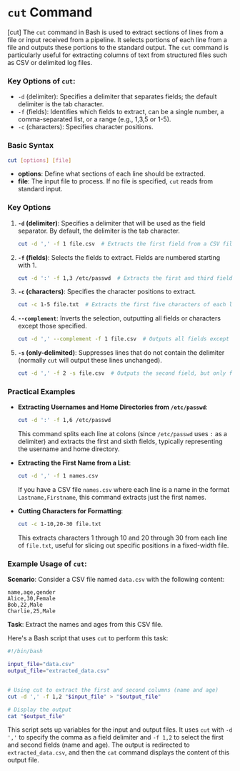 # `cut` Command
[cut]
The `cut` command in Bash is used to extract sections of lines from a file or input received from a pipeline. It selects portions of each line from a file and outputs these portions to the standard output. The `cut` command is particularly useful for extracting columns of text from structured files such as CSV or delimited log files.

### Key Options of `cut`:
- `-d` (delimiter): Specifies a delimiter that separates fields; the default delimiter is the tab character.
- `-f` (fields): Identifies which fields to extract, can be a single number, a comma-separated list, or a range (e.g., 1,3,5 or 1-5).
- `-c` (characters): Specifies character positions.

### Basic Syntax

```bash
cut [options] [file]
```

- **options**: Define what sections of each line should be extracted.
- **file**: The input file to process. If no file is specified, `cut` reads from standard input.

### Key Options

1. **`-d` (delimiter)**: Specifies a delimiter that will be used as the field separator. By default, the delimiter is the tab character.
   ```bash
   cut -d ',' -f 1 file.csv  # Extracts the first field from a CSV file
   ```

2. **`-f` (fields)**: Selects the fields to extract. Fields are numbered starting with 1.
   ```bash
   cut -d ':' -f 1,3 /etc/passwd  # Extracts the first and third fields from each line
   ```

3. **`-c` (characters)**: Specifies the character positions to extract. 
   ```bash
   cut -c 1-5 file.txt  # Extracts the first five characters of each line
   ```

4. **`--complement`**: Inverts the selection, outputting all fields or characters except those specified.
   ```bash
   cut -d ',' --complement -f 1 file.csv  # Outputs all fields except the first
   ```

5. **`-s` (only-delimited)**: Suppresses lines that do not contain the delimiter (normally `cut` will output these lines unchanged).
   ```bash
   cut -d ',' -f 2 -s file.csv  # Outputs the second field, but only for lines that contain a comma
   ```

### Practical Examples

- **Extracting Usernames and Home Directories from `/etc/passwd`**:
  ```bash
  cut -d ':' -f 1,6 /etc/passwd
  ```
  This command splits each line at colons (since `/etc/passwd` uses `:` as a delimiter) and extracts the first and sixth fields, typically representing the username and home directory.

- **Extracting the First Name from a List**:
  ```bash
  cut -d ',' -f 1 names.csv
  ```
  If you have a CSV file `names.csv` where each line is a name in the format `Lastname,Firstname`, this command extracts just the first names.

- **Cutting Characters for Formatting**:
  ```bash
  cut -c 1-10,20-30 file.txt
  ```
  This extracts characters 1 through 10 and 20 through 30 from each line of `file.txt`, useful for slicing out specific positions in a fixed-width file.


### Example Usage of `cut`:

**Scenario**: Consider a CSV file named `data.csv` with the following content:

```
name,age,gender
Alice,30,Female
Bob,22,Male
Charlie,25,Male
```

**Task**: Extract the names and ages from this CSV file.

Here's a Bash script that uses `cut` to perform this task:

```bash
#!/bin/bash

input_file="data.csv"
output_file="extracted_data.csv"


# Using cut to extract the first and second columns (name and age)
cut -d ',' -f 1,2 "$input_file" > "$output_file"

# Display the output
cat "$output_file"
```

This script sets up variables for the input and output files. It uses `cut` with `-d ','` to specify the comma as a field delimiter and `-f 1,2` to select the first and second fields (name and age). The output is redirected to `extracted_data.csv`, and then the `cat` command displays the content of this output file. 
